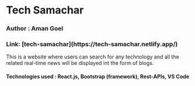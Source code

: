 <h1>Tech Samachar</h1>
<h3>Author : Aman Goel</h3>
<h3>Link:  [tech-samachar](https://tech-samachar.netlify.app/)</h3>
<p> This is a website where users can search for any technology and all the related real-time news will be displayed int the form of blogs.<br><h4>Technologies used : <b>React.js</b>, <b>Bootstrap</b> (framework), <b>Rest-APIs</b>, <b>VS Code</b></h4></p>
